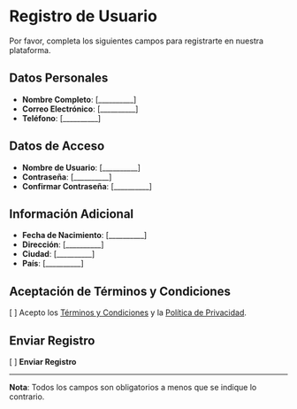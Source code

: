# Registro de Usuario

Por favor, completa los siguientes campos para registrarte en nuestra plataforma.

## Datos Personales

- **Nombre Completo**: [__________]
- **Correo Electrónico**: [__________]
- **Teléfono**: [__________]

## Datos de Acceso

- **Nombre de Usuario**: [__________]
- **Contraseña**: [__________]
- **Confirmar Contraseña**: [__________]

## Información Adicional

- **Fecha de Nacimiento**: [__________]
- **Dirección**: [__________]
- **Ciudad**: [__________]
- **País**: [__________]

## Aceptación de Términos y Condiciones

[ ] Acepto los [Términos y Condiciones](#) y la [Política de Privacidad](#).

## Enviar Registro

[ ] **Enviar Registro**

---
**Nota**: Todos los campos son obligatorios a menos que se indique lo contrario.
